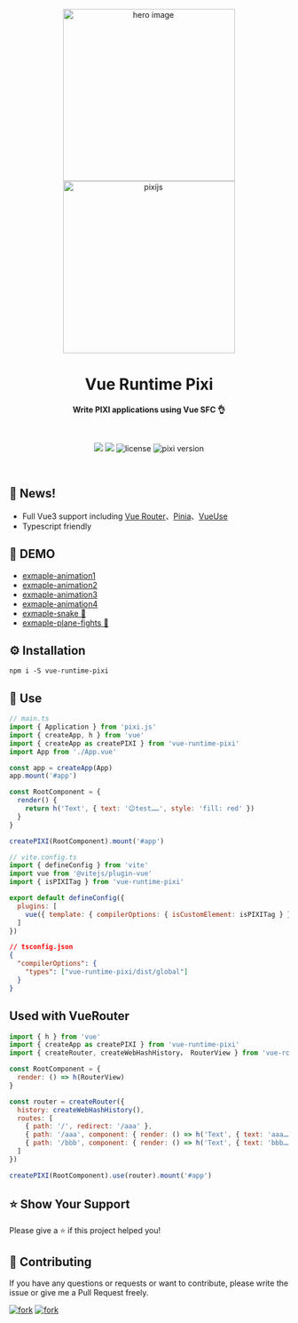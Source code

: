 <p align="center">
  <img src="https://raw.githubusercontent.com/huodoushigemi/vue-runtime-pixi/main/public/techs-free-weekend.png" alt="hero image" width="310" />
  <img src="https://raw.githubusercontent.com/huodoushigemi/vue-runtime-pixi/main/public/pixi.png" alt="pixijs" width="310" />
</p>

<h1 align="center">Vue Runtime Pixi</h1>

<p align="center">
  <strong>Write PIXI applications using Vue SFC 👌</strong>
</p>

<br />

<p align="center">
  <img src="https://img.shields.io/github/forks/huodoushigemi/vue-runtime-pixi.svg?style=flat-square" />
  <img src="https://img.shields.io/github/stars/huodoushigemi/vue-runtime-pixi.svg?style=flat-square" />
  <img src="https://img.shields.io/badge/license-MIT-green.svg?style=flat-square" alt="license" />
  <img src="https://img.shields.io/badge/pixi-v7+-ff69b4.svg?style=flat-square" alt="pixi version" />
</p>

<br />

## 📑 News!
- Full Vue3 support including [Vue Router](https://router.vuejs.org/)、[Pinia](https://pinia.vuejs.org/)、[VueUse](https://vueuse.org/)
- Typescript friendly

## 🌈 DEMO
- [exmaple-animation1](https://huodoushigemi.github.io/vue-runtime-pixi/#/Animation1)
- [exmaple-animation2](https://huodoushigemi.github.io/vue-runtime-pixi/#/Animation2)
- [exmaple-animation3](https://huodoushigemi.github.io/vue-runtime-pixi/#/Animation3)
- [exmaple-animation4](https://huodoushigemi.github.io/vue-runtime-pixi/#/Animation4)
- [exmaple-snake 🐍](https://huodoushigemi.github.io/vue-runtime-pixi/#/Snake%20🐍)
- [exmaple-plane-fights 🚀](https://huodoushigemi.github.io/vue-runtime-pixi/#/PlaneFights%20🚀)

## ⚙️ Installation
```shell
npm i -S vue-runtime-pixi
```

## 🦄 Use
```js
// main.ts
import { Application } from 'pixi.js'
import { createApp, h } from 'vue'
import { createApp as createPIXI } from 'vue-runtime-pixi'
import App from './App.vue'

const app = createApp(App)
app.mount('#app')

const RootComponent = {
  render() {
    return h('Text', { text: '😉test……', style: 'fill: red' })
  }
}

createPIXI(RootComponent).mount('#app')
```
```js
// vite.config.ts
import { defineConfig } from 'vite'
import vue from '@vitejs/plugin-vue'
import { isPIXITag } from 'vue-runtime-pixi'

export default defineConfig({
  plugins: [
    vue({ template: { compilerOptions: { isCustomElement: isPIXITag } } })
  ]
})
```
```json
// tsconfig.json
{
  "compilerOptions": {
    "types": ["vue-runtime-pixi/dist/global"]
  }
}
```

## Used with VueRouter
```js
import { h } from 'vue'
import { createApp as createPIXI } from 'vue-runtime-pixi'
import { createRouter, createWebHashHistory， RouterView } from 'vue-router'

const RootComponent = {
  render: () => h(RouterView)
}

const router = createRouter({
  history: createWebHashHistory(),
  routes: [
    { path: '/', redirect: '/aaa' },
    { path: '/aaa', component: { render: () => h('Text', { text: 'aaa……', style: 'fill: red' }) } },
    { path: '/bbb', component: { render: () => h('Text', { text: 'bbb……', style: 'fill: red' }) } },
  ]
})

createPIXI(RootComponent).use(router).mount('#app')
```


## ⭐️ Show Your Support

Please give a ⭐️ if this project helped you!

## 👏 Contributing

If you have any questions or requests or want to contribute, please write the issue or give me a Pull Request freely.

[![fork](https://img.shields.io/github/forks/huodoushigemi/vue-runtime-pixi.svg?style=flat-square)](https://github.com/huodoushigemi/vue-runtime-pixi)
[![fork](https://img.shields.io/github/stars/huodoushigemi/vue-runtime-pixi.svg?style=flat-square)](https://github.com/huodoushigemi/vue-runtime-pixi)
